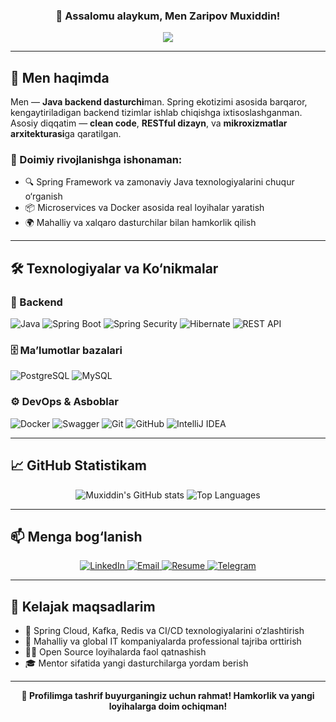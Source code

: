 <h3 align="center">👋 Assalomu alaykum, Men Zaripov Muxiddin!</h3>

<p align="center">
  <a href="https://github.com/MuxiddinZaripov">
    <img src="https://readme-typing-svg.herokuapp.com/?lines=Java%20Backend%20Developer;Spring%20Boot%20%26%20Microservices%20Enthusiast;Clean%20Code%20Advocate;Always%20Learning%20New%20Things;Open%20to%20Collaboration&center=true&width=500&height=45">
  </a>
</p>

---

## 💼 Men haqimda

Men — **Java backend dasturchi**man. Spring ekotizimi asosida barqaror, kengaytiriladigan backend tizimlar ishlab chiqishga ixtisoslashganman. Asosiy diqqatim — **clean code**, **RESTful dizayn**, va **mikroxizmatlar arxitekturasi**ga qaratilgan.

### 🧠 Doimiy rivojlanishga ishonaman:
- 🔍 Spring Framework va zamonaviy Java texnologiyalarini chuqur o‘rganish  
- 📦 Microservices va Docker asosida real loyihalar yaratish  
- 🌍 Mahalliy va xalqaro dasturchilar bilan hamkorlik qilish  

---

## 🛠 Texnologiyalar va Ko‘nikmalar

### 🔧 Backend
![Java](https://img.shields.io/badge/Java-ED8B00?style=for-the-badge&logo=openjdk&logoColor=white)
![Spring Boot](https://img.shields.io/badge/Spring_Boot-6DB33F?style=for-the-badge&logo=spring-boot&logoColor=white)
![Spring Security](https://img.shields.io/badge/Security-6DB33F?style=for-the-badge&logo=spring-security&logoColor=white)
![Hibernate](https://img.shields.io/badge/Hibernate-59666C?style=for-the-badge&logo=hibernate)
![REST API](https://img.shields.io/badge/RESTful_API-00599C?style=for-the-badge)

### 🗄 Ma’lumotlar bazalari
![PostgreSQL](https://img.shields.io/badge/PostgreSQL-336791?style=for-the-badge&logo=postgresql)
![MySQL](https://img.shields.io/badge/MySQL-00758F?style=for-the-badge&logo=mysql)

### ⚙️ DevOps & Asboblar
![Docker](https://img.shields.io/badge/Docker-2496ED?style=for-the-badge&logo=docker)
![Swagger](https://img.shields.io/badge/Swagger_UI-85EA2D?style=for-the-badge&logo=swagger&logoColor=black)
![Git](https://img.shields.io/badge/Git-F05032?style=for-the-badge&logo=git)
![GitHub](https://img.shields.io/badge/GitHub-000?style=for-the-badge&logo=github)
![IntelliJ IDEA](https://img.shields.io/badge/IntelliJ_IDEA-000000?style=for-the-badge&logo=intellij-idea)

---

## 📈 GitHub Statistikam

<p align="center">
  <img src="https://github-readme-stats-git-main-anuraghazra.vercel.app/api?username=MuxiddinZaripov&show_icons=true&theme=radical&hide_border=true" alt="Muxiddin's GitHub stats" />
  <img src="https://github-readme-stats-git-main-anuraghazra.vercel.app/api/top-langs/?username=MuxiddinZaripov&layout=compact&theme=radical&hide_border=true" alt="Top Languages" />
</p>

---

## 📫 Menga bog‘lanish

<p align="center">
  <a href="https://www.linkedin.com/in/muxiddin-zaripov-735b20284/">
    <img alt="LinkedIn" src="https://img.shields.io/badge/LinkedIn-Profile-blue?style=for-the-badge&logo=linkedin">
  </a>
  <a href="mailto:muxiddinzaripov1124@gmail.com">
    <img alt="Email" src="https://img.shields.io/badge/Gmail-Message-red?style=for-the-badge&logo=gmail">
  </a>
  <a href="https://drive.google.com/file/d/1DyXtREBx-47uKrXWExPSSicHhnJTTW5q/view?usp=sharing">
    <img alt="Resume" src="https://img.shields.io/badge/Resume-Download-green?style=for-the-badge&logo=google-drive">
  </a>
  <a href="https://t.me/zm_coder">
    <img alt="Telegram" src="https://img.shields.io/badge/Telegram-@zm__coder-2CA5E0?style=for-the-badge&logo=telegram">
  </a>
</p>

---

## 🚀 Kelajak maqsadlarim

- 📘 Spring Cloud, Kafka, Redis va CI/CD texnologiyalarini o‘zlashtirish  
- 💼 Mahalliy va global IT kompaniyalarda professional tajriba orttirish  
- 👨‍💻 Open Source loyihalarda faol qatnashish  
- 🎓 Mentor sifatida yangi dasturchilarga yordam berish  

---

<p align="center"><b>👋 Profilimga tashrif buyurganingiz uchun rahmat! Hamkorlik va yangi loyihalarga doim ochiqman!</b></p>
